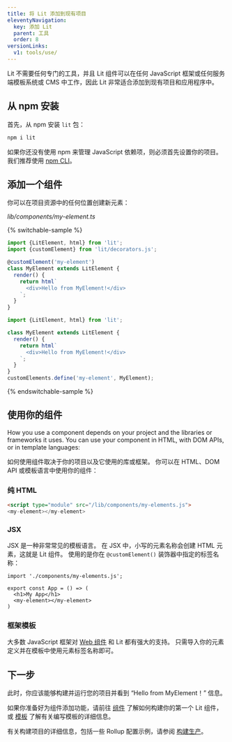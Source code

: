 ```yaml
---
title: 将 Lit 添加到现有项目
eleventyNavigation:
  key: 添加 Lit
  parent: 工具
  order: 8
versionLinks:
  v1: tools/use/
---
```


Lit 不需要任何专门的工具，并且 Lit 组件可以在任何 JavaScript 框架或任何服务端模板系统或 CMS 中工作，因此 Lit 非常适合添加到现有项目和应用程序中。

## 从 npm 安装

首先，从 npm 安装 `lit` 包：

```sh
npm i lit
```

如果你还没有使用 npm 来管理 JavaScript 依赖项，则必须首先设置你的项目。 我们推荐使用 [npm CLI](https://docs.npmjs.com/cli/v7/configuring-npm/install)。

## 添加一个组件

你可以在项目资源中的任何位置创建新元素：

_lib/components/my-element.ts_

{% switchable-sample %}

```ts
import {LitElement, html} from 'lit';
import {customElement} from 'lit/decorators.js';

@customElement('my-element')
class MyElement extends LitElement {
  render() {
    return html`
      <div>Hello from MyElement!</div>
    `;
  }
}
```

```js
import {LitElement, html} from 'lit';

class MyElement extends LitElement {
  render() {
    return html`
      <div>Hello from MyElement!</div>
    `;
  }
}
customElements.define('my-element', MyElement);
```

{% endswitchable-sample %}

## 使用你的组件

How you use a component depends on your project and the libraries or frameworks it uses. You can use your component in HTML, with DOM APIs, or in template languages:

如何使用组件取决于你的项目以及它使用的库或框架。 你可以在 HTML、DOM API 或模板语言中使用你的组件：

### 纯 HTML
```html
<script type="module" src="/lib/components/my-elements.js">
<my-element></my-element>
```

### JSX

JSX 是一种非常常见的模板语言。 在 JSX 中，小写的元素名称会创建 HTML 元素，这就是 Lit 组件。 使用的是你在 `@customElement()` 装饰器中指定的标签名称：

```tsx
import './components/my-elements.js';

export const App = () => (
  <h1>My App</h1>
  <my-element></my-element>
)
```

### 框架模板

大多数 JavaScript 框架对 [ Web 组件](https://custom-elements-everywhere.com/) 和 Lit 都有强大的支持。 只需导入你的元素定义并在模板中使用元素标签名称即可。

## 下一步

此时，你应该能够构建并运行您的项目并看到 “Hello from MyElement！” 信息。

如果你准备好为组件添加功能，请前往 [组件]({{baseurl}}/docs/components/overview/) 了解如何构建你的第一个 Lit 组件，或 [模板]({{baseurl}}/docs/templates/overview/) 了解有关编写模板的详细信息。

有关构建项目的详细信息，包括一些 Rollup 配置示例，请参阅 [构建生产]({baseurl}}/docs/tools/production/)。
